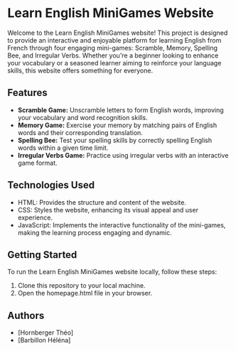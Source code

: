 # Learn English MiniGames Website

Welcome to the Learn English MiniGames website! This project is designed to provide an interactive and enjoyable platform for learning English from French through four engaging mini-games: Scramble, Memory, Spelling Bee, and Irregular Verbs. Whether you're a beginner looking to enhance your vocabulary or a seasoned learner aiming to reinforce your language skills, this website offers something for everyone.

## Features

- **Scramble Game:** Unscramble letters to form English words, improving your vocabulary and word recognition skills.
- **Memory Game:** Exercise your memory by matching pairs of English words and their corresponding translation.
- **Spelling Bee:** Test your spelling skills by correctly spelling English words within a given time limit.
- **Irregular Verbs Game:** Practice using irregular verbs with an interactive game format.

## Technologies Used

- HTML: Provides the structure and content of the website.
- CSS: Styles the website, enhancing its visual appeal and user experience.
- JavaScript: Implements the interactive functionality of the mini-games, making the learning process engaging and dynamic.

## Getting Started

To run the Learn English MiniGames website locally, follow these steps:

1. Clone this repository to your local machine.
2. Open the homepage.html file in your browser.

## Authors

- [Hornberger Théo]
- [Barbillon Héléna]

